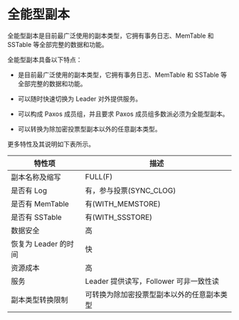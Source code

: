 # 全能型副本

全能型副本是目前最广泛使用的副本类型，它拥有事务日志、MemTable 和 SSTable 等全部完整的数据和功能。

全能型副本具备以下特点：

* 是目前最广泛使用的副本类型，它拥有事务日志、MemTable 和 SSTable 等全部完整的数据和功能。

* 可以随时快速切换为 Leader 对外提供服务。

* 可以构成 Paxos 成员组，并且要求 Paxos 成员组多数派必须为全能型副本。

* 可以转换为除加密投票型副本以外的任意副本类型。

更多特性及其说明如下表所示。

|      特性项       |             描述              |
|----------------|-----------------------------|
| 副本名称及缩写        | FULL(F)                     |
| 是否有 Log        | 有，参与投票(SYNC_CLOG)           |
| 是否有 MemTable   | 有(WITH_MEMSTORE)            |
| 是否有 SSTable    | 有(WITH_SSSTORE)             |
| 数据安全           | 高                           |
| 恢复为 Leader 的时间 | 快                           |
| 资源成本           | 高                           |
| 服务             | Leader 提供读写，Follower 可非一致性读 |
| 副本类型转换限制       | 可转换为除加密投票型副本以外的任意副本类型       |
